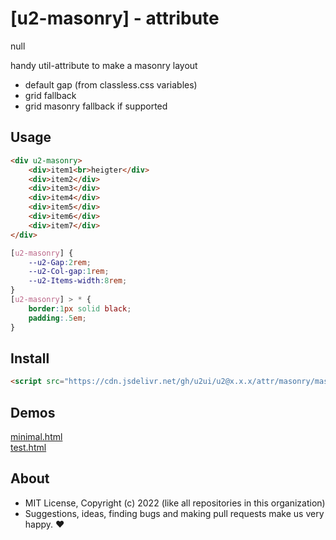 # [u2-masonry] - attribute
null

handy util-attribute to make a masonry layout

- default gap (from classless.css variables)
- grid fallback
- grid masonry fallback if supported

## Usage

```html
<div u2-masonry>
    <div>item1<br>heigter</div>
    <div>item2</div>
    <div>item3</div>
    <div>item4</div>
    <div>item5</div>
    <div>item6</div>
    <div>item7</div>
</div>
```

```css
[u2-masonry] {
    --u2-Gap:2rem;
    --u2-Col-gap:1rem;
    --u2-Items-width:8rem;
}
[u2-masonry] > * {
    border:1px solid black;
    padding:.5em;
}
```

## Install

```html
<script src="https://cdn.jsdelivr.net/gh/u2ui/u2@x.x.x/attr/masonry/masonry.min.js" type=module></script>
```

## Demos

[minimal.html](http://gcdn.li/u2ui/u2@main/attr/masonry/tests/minimal.html)  
[test.html](http://gcdn.li/u2ui/u2@main/attr/masonry/tests/test.html)  

## About

- MIT License, Copyright (c) 2022 <u2> (like all repositories in this organization) <br>
- Suggestions, ideas, finding bugs and making pull requests make us very happy. ♥

